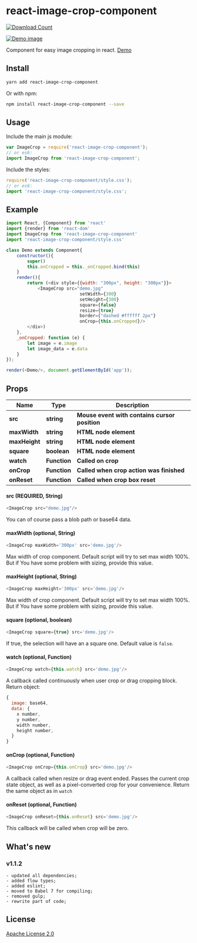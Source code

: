 # react-image-crop-component

[![Download Count](https://img.shields.io/npm/dm/react-image-crop-component.svg?style=flat-square)](http://www.npmjs.com/package/react-image-crop-component)

[![Demo image](https://s3.eu-central-1.amazonaws.com/serhiy/Github_repo/react-image-crop-component-2.gif)](https://exelban.github.io/react-image-crop-component)

Component for easy image cropping in react. [Demo](https://exelban.github.io/react-image-crop-component/)

## Install
```sh
yarn add react-image-crop-component
```  
Or with npm:  
```sh
npm install react-image-crop-component --save
```

## Usage
Include the main js module:  
```javascript
var ImageCrop = require('react-image-crop-component');
// or es6:
import ImageCrop from 'react-image-crop-component';
```

Include the styles:  
```javascript
require('react-image-crop-component/style.css');
// or es6:
import 'react-image-crop-component/style.css';
```


## Example
```javascript
import React, {Component} from 'react'
import {render} from 'react-dom'
import ImageCrop from 'react-image-crop-component'
import 'react-image-crop-component/style.css'

class Demo extends Component{
    constructor(){
        super()
        this.onCropped = this._onCropped.bind(this)
    }
    render(){
        return (<div style={{width: "300px", height: "300px"}}>
            <ImageCrop src="demo.jpg"
                            setWidth={300} 
                            setHeight={300} 
                            square={false} 
                            resize={true}
                            border={"dashed #ffffff 2px"}
                            onCrop={this.onCropped}/>
        </div>)
    },
    _onCropped: function (e) {
        let image = e.image
        let image_data = e.data
    }
});

render(<Demo/>, document.getElementById('app'));
```

## Props
**Name** | **Type** | **Description**
--- | --- | ---
**src** | **string** | **Mouse event with contains cursor position**
**maxWidth** | **string** | **HTML node element**
**maxHeight** | **string** | **HTML node element**
**square** | **boolean** | **HTML node element**
**watch** | **Function** | **Called on crop**
**onCrop** | **Function** | **Called when crop action was finished**
**onReset** | **Function** | **Called when crop box reset**

#### src (REQUIRED, String)  
```javascript
<ImageCrop src="demo.jpg"/>
```
You can of course pass a blob path or base64 data.

#### maxWidth (optional, String)  
```javascript
<ImageCrop maxWidth='300px' src='demo.jpg'/>
```
Max width of crop component. Default script will try to set max width 100%. But if You have some problem with sizing, provide this value.

#### maxHeight (optional, String)  
```javascript
<ImageCrop maxHeight='300px' src='demo.jpg'/>
```
Max width of crop component. Default script will try to set max width 100%. But if You have some problem with sizing, provide this value.

#### square (optional, boolean)  
```javascript
<ImageCrop square={true} src='demo.jpg'/>
```
If true, the selection will have an a square one. Default value is ```false```.

#### watch (optional, Function)  
```javascript
<ImageCrop watch={this.watch} src='demo.jpg'/>
```
A callback called continuously when user crop or drag cropping block. Return object:  
```javascript
{
  image: base64,
  data: {
    x number,
    y number,
    width number,
    height number,
  }
}
```

#### onCrop (optional, Function)  
```javascript
<ImageCrop onCrop={this.onCrop} src='demo.jpg'/>
```
A callback called when resize or drag event ended. Passes the current crop state object, as well as a pixel-converted crop for your convenience. Return the same object as in ```watch```

#### onReset (optional, Function)  
```javascript
<ImageCrop onReset={this.onReset} src='demo.jpg'/>
```
This callback will be called when crop will be zero.

## What's new
### v1.1.2
    - updated all dependencies;
    - added flow types;
    - added eslint;
    - moved to Babel 7 for compiling;
    - removed gulp;
    - rewrite part of code;


## License
[Apache License 2.0](https://github.com/exelban/react-image-crop-component/blob/master/LICENSE)
